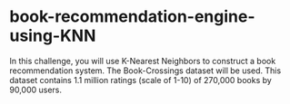 # book-recommendation-engine-using-KNN
In this challenge, you will use K-Nearest Neighbors to construct a book recommendation system. The Book-Crossings dataset will be used. This dataset contains 1.1 million ratings (scale of 1-10) of 270,000 books by 90,000 users.
